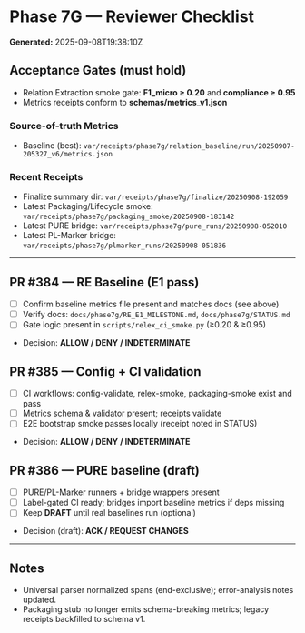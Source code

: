# Phase 7G — Reviewer Checklist

**Generated:** 2025-09-08T19:38:10Z

## Acceptance Gates (must hold)
- Relation Extraction smoke gate: **F1_micro ≥ 0.20** and **compliance ≥ 0.95**
- Metrics receipts conform to **schemas/metrics_v1.json**

### Source-of-truth Metrics
- Baseline (best): `var/receipts/phase7g/relation_baseline/run/20250907-205327_v6/metrics.json`

### Recent Receipts
- Finalize summary dir: `var/receipts/phase7g/finalize/20250908-192059`
- Latest Packaging/Lifecycle smoke: `var/receipts/phase7g/packaging_smoke/20250908-183142`
- Latest PURE bridge: `var/receipts/phase7g/pure_runs/20250908-052010`
- Latest PL-Marker bridge: `var/receipts/phase7g/plmarker_runs/20250908-051836`

---

## PR #384 — RE Baseline (E1 pass)
- [ ] Confirm baseline metrics file present and matches docs (see above)
- [ ] Verify docs: `docs/phase7g/RE_E1_MILESTONE.md`, `docs/phase7g/STATUS.md`
- [ ] Gate logic present in `scripts/relex_ci_smoke.py` (≥0.20 & ≥0.95)
- Decision: **ALLOW / DENY / INDETERMINATE**

## PR #385 — Config + CI validation
- [ ] CI workflows: config-validate, relex-smoke, packaging-smoke exist and pass
- [ ] Metrics schema & validator present; receipts validate
- [ ] E2E bootstrap smoke passes locally (receipt noted in STATUS)
- Decision: **ALLOW / DENY / INDETERMINATE**

## PR #386 — PURE baseline (draft)
- [ ] PURE/PL-Marker runners + bridge wrappers present
- [ ] Label-gated CI ready; bridges import baseline metrics if deps missing
- [ ] Keep **DRAFT** until real baselines run (optional)
- Decision (draft): **ACK / REQUEST CHANGES**

---

## Notes
- Universal parser normalized spans (end-exclusive); error-analysis notes updated.
- Packaging stub no longer emits schema-breaking metrics; legacy receipts backfilled to schema v1.

